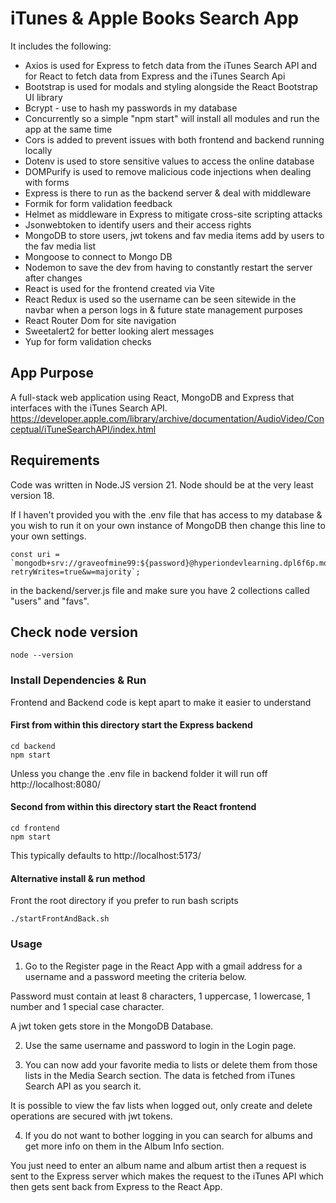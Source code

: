 # iTunes & Apple Books Search App

It includes the following:

- Axios is used for Express to fetch data from the iTunes Search API and for React to fetch data from Express and the iTunes Search Api
- Bootstrap is used for modals and styling alongside the React Bootstrap UI library
- Bcrypt - use to hash my passwords in my database
- Concurrently so a simple "npm start" will install all modules and run the app at the same time
- Cors is added to prevent issues with both frontend and backend running locally
- Dotenv is used to store sensitive values to access the online database
- DOMPurify is used to remove malicious code injections when dealing with forms
- Express is there to run as the backend server & deal with middleware
- Formik for form validation feedback
- Helmet as middleware in Express to mitigate cross-site scripting attacks
- Jsonwebtoken to identify users and their access rights
- MongoDB to store users, jwt tokens and fav media items add by users to the fav media list
- Mongoose to connect to Mongo DB
- Nodemon to save the dev from having to constantly restart the server after changes
- React is used for the frontend created via Vite
- React Redux is used so the username can be seen sitewide in the navbar when a person logs in & future state management purposes
- React Router Dom for site navigation
- Sweetalert2 for better looking alert messages
- Yup for form validation checks


## App Purpose

A full-stack web application using React, MongoDB and Express that interfaces with the iTunes Search API.
https://developer.apple.com/library/archive/documentation/AudioVideo/Conceptual/iTuneSearchAPI/index.html


## Requirements

Code was written in Node.JS version 21. Node should be at the very least version 18.

If I haven't provided you with the .env file that has access to my database & you wish to run it on your own instance of MongoDB then change this line to your own settings.
```
const uri = `mongodb+srv://graveofmine99:${password}@hyperiondevlearning.dpl6f6p.mongodb.net/?retryWrites=true&w=majority`;
``` 
in the backend/server.js file and make sure you have 2 collections called "users" and "favs".


## Check node version

```
node --version
```

### Install Dependencies & Run

Frontend and Backend code is kept apart to make it easier to understand

#### First from within this directory start the Express backend
```
cd backend
npm start
```
Unless you change the .env file in backend folder it will run off
http://localhost:8080/

#### Second from within this directory start the React frontend
```
cd frontend
npm start
```
This typically defaults to
http://localhost:5173/

#### Alternative install & run method
Front the root directory if you prefer to run bash scripts
```
./startFrontAndBack.sh
```


### Usage

1) Go to the Register page in the React App with a gmail address for a username and a password meeting the criteria below.

Password must contain at least 8 characters, 1 uppercase, 1 lowercase, 1 number and 1 special case character.

A jwt token gets store in the MongoDB Database.

2) Use the same username and password to login in the Login page.

3) You can now add your favorite media to lists or delete them from those lists in the Media Search section.
The data is fetched from iTunes Search API as you search it.

It is possible to view the fav lists when logged out, only create and delete operations are secured with jwt tokens.

4) If you do not want to bother logging in you can search for albums and get more info on them in the Album Info section.

You just need to enter an album name and album artist then a request is sent to the Express server which makes the request to the 
iTunes API which then gets sent back from Express to the React App.
